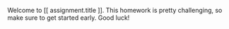 Welcome to [[ assignment.title ]].
This homework is pretty challenging, so make sure to get started early.
Good luck!
